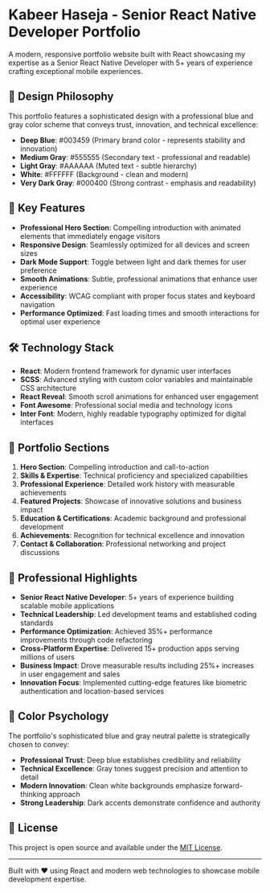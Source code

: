 # Kabeer Haseja - Senior React Native Developer Portfolio

A modern, responsive portfolio website built with React showcasing my expertise as a Senior React Native Developer with 5+ years of experience crafting exceptional mobile experiences.

## 🎨 Design Philosophy

This portfolio features a sophisticated design with a professional blue and gray color scheme that conveys trust, innovation, and technical excellence:

- **Deep Blue**: #003459 (Primary brand color - represents stability and innovation)
- **Medium Gray**: #555555 (Secondary text - professional and readable)
- **Light Gray**: #AAAAAA (Muted text - subtle hierarchy)
- **White**: #FFFFFF (Background - clean and modern)
- **Very Dark Gray**: #000400 (Strong contrast - emphasis and readability)

## 🚀 Key Features

- **Professional Hero Section**: Compelling introduction with animated elements that immediately engage visitors
- **Responsive Design**: Seamlessly optimized for all devices and screen sizes
- **Dark Mode Support**: Toggle between light and dark themes for user preference
- **Smooth Animations**: Subtle, professional animations that enhance user experience
- **Accessibility**: WCAG compliant with proper focus states and keyboard navigation
- **Performance Optimized**: Fast loading times and smooth interactions for optimal user experience

## 🛠️ Technology Stack

- **React**: Modern frontend framework for dynamic user interfaces
- **SCSS**: Advanced styling with custom color variables and maintainable CSS architecture
- **React Reveal**: Smooth scroll animations for enhanced user engagement
- **Font Awesome**: Professional social media and technology icons
- **Inter Font**: Modern, highly readable typography optimized for digital interfaces

## 📱 Portfolio Sections

1. **Hero Section**: Compelling introduction and call-to-action
2. **Skills & Expertise**: Technical proficiency and specialized capabilities
3. **Professional Experience**: Detailed work history with measurable achievements
4. **Featured Projects**: Showcase of innovative solutions and business impact
5. **Education & Certifications**: Academic background and professional development
6. **Achievements**: Recognition for technical excellence and innovation
7. **Contact & Collaboration**: Professional networking and project discussions

## 🎯 Professional Highlights

- **Senior React Native Developer**: 5+ years of experience building scalable mobile applications
- **Technical Leadership**: Led development teams and established coding standards
- **Performance Optimization**: Achieved 35%+ performance improvements through code refactoring
- **Cross-Platform Expertise**: Delivered 15+ production apps serving millions of users
- **Business Impact**: Drove measurable results including 25%+ increases in user engagement and sales
- **Innovation Focus**: Implemented cutting-edge features like biometric authentication and location-based services

## 🌟 Color Psychology

The portfolio's sophisticated blue and gray neutral palette is strategically chosen to convey:

- **Professional Trust**: Deep blue establishes credibility and reliability
- **Technical Excellence**: Gray tones suggest precision and attention to detail
- **Modern Innovation**: Clean white backgrounds emphasize forward-thinking approach
- **Strong Leadership**: Dark accents demonstrate confidence and authority

## 📄 License

This project is open source and available under the [MIT License](LICENSE).

---

Built with ❤️ using React and modern web technologies to showcase mobile development expertise.
